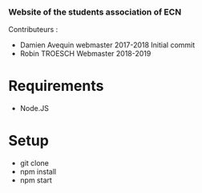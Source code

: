 ### Website of the students association of ECN
Contributeurs : 
- Damien Avequin webmaster 2017-2018 Initial commit
- Robin TROESCH Webmaster 2018-2019
# Requirements
- Node.JS

# Setup
- git clone
- npm install
- npm start
